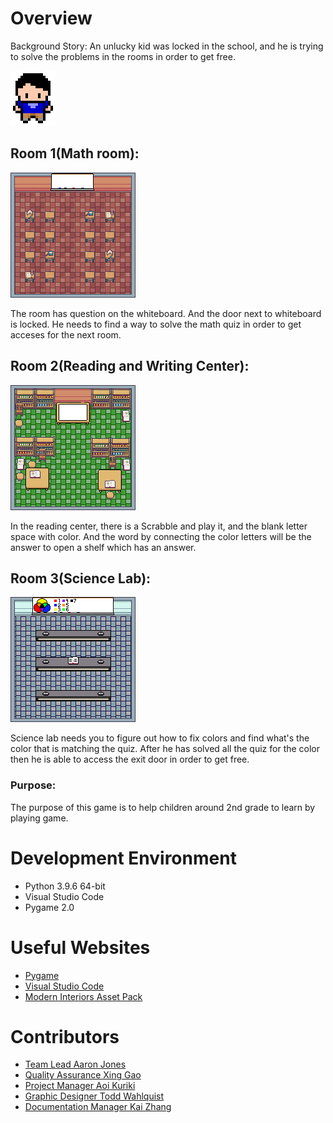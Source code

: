 # Overview

Background Story: An unlucky kid was locked in the school, and he is trying to solve the problems in the rooms in order to get free.

![](assets/markdown/character_markdown.png)

## Room 1(Math room):

![](assets/rooms/mathroom.png)

The room has question on the whiteboard. And the door next to whiteboard is locked. He needs to find a way to solve the math quiz in order to get acceses for the next room.

## Room 2(Reading and Writing Center):

![](assets/rooms/library.png)

In the reading center, there is a Scrabble and play it, and the blank letter space with color. And the word by connecting the color letters will be the answer to open a shelf which has an answer.

## Room 3(Science Lab):

![](assets/rooms/science_room.png)

Science lab needs you to figure out how to fix colors and find what's the color that is matching the quiz. After he has solved all the quiz for the color then he is able to access the exit door in order to get free.

### Purpose:
The purpose of this game is to help children around 2nd grade to learn by playing game.

# Development Environment

- Python 3.9.6 64-bit
- Visual Studio Code
- Pygame 2.0

# Useful Websites

-  [Pygame](https://www.pygame.org/docs/)
-  [Visual Studio Code](https://code.visualstudio.com/)
- [Modern Interiors Asset Pack](https://limezu.itch.io/moderninteriors)

# Contributors

- [Team Lead Aaron Jones](https://github.com/Aaronlongstocking97)
- [Quality Assurance Xing Gao](https://github.com/SolomonGao)
- [Project Manager Aoi Kuriki](https://github.com/A0i-Noel)
- [Graphic Designer Todd Wahlquist](https://github.com/Blazelighter)
- [Documentation Manager Kai Zhang](https://github.com/KaiTheOcean)
